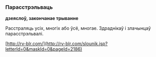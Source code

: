 ### Парасстрэльваць
**дзеяслоў, закончанае трыванне**

Расстраляць усіх, многіх або ўсё, многае. Здраднікаў і злачынцаў парасстрэльвалі.

<a rel="author">[http://rv-blr.com/](http://rv-blr.com/slounik.jsp?letterId=0&maskId=0&pageId=2186)</a>
